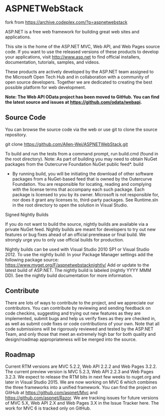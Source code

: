 # ASPNETWebStack
fork from https://archive.codeplex.com/?p=aspnetwebstack


ASP.NET is a free web framework for building great web sites and applications.

This site is the home of the ASP.NET MVC, Web API, and Web Pages source code. If you want to use the released versions of these products to develop your applications, visit http://www.asp.net to find official installers, documentation, tutorials, samples, and videos.

These products are actively developed by the ASP.NET team assigned to the Microsoft Open Tech Hub and in collaboration with a community of open source developers. Together we are dedicated to creating the best possible platform for web development.

**Note: The Web API OData project has been moved to GitHub. You can find the latest source and issues at https://github.com/odata/webapi.**

## Source Code
You can browse the source code via the web or use git to clone the source repository.

  git clone https://github.com/Allen-Wei/ASPNETWebStack.git

To build and run the tests from a command prompt, run build.cmd (found in the root directory). Note: As part of building you may need to obtain NuGet packages from the Outercurve Foundation NuGet public feed*.
build

* By running build, you will be initiating the download of other software packages from a NuGet-based feed that is owned by the Outercurve Foundation. You are responsible for locating, reading and complying with the license terms that accompany each such package. Each package is licensed to you by its owner. Microsoft is not responsible for, nor does it grant any licenses to, third-party packages.
See Runtime.sln in the root directory to open the solution in Visual Studio.

Signed Nightly Builds

If you do not want to build the source, nightly builds are available via a private NuGet feed. Nightly builds are meant for developers to try out new features or bug fixes ahead of an official prerelease or final build. We strongly urge you to only use official builds for production.

Nightly builds can be used with Visual Studio 2010 SP1 or Visual Studio 2012. To use the nightly build:
In your Package Manager settings add the following package source: https://www.myget.org/F/aspnetwebstacknightly/ 
Add or update to the latest build of ASP.NET. The nightly build is labeled (nightly YYYY MMM DD). 
See the nightly build documentation for more information.

## Contribute
There are lots of ways to contribute to the project, and we appreciate our contributors.
You can contribute by reviewing and sending feedback on code checkins, suggesting and trying out new features as they are implemented, submit bugs and help us verify fixes as they are checked in, as well as submit code fixes or code contributions of your own. Note that all code submissions will be rigorously reviewed and tested by the ASP.NET Team, and only those that meet an extremely high bar for both quality and design/roadmap appropriateness will be merged into the source.

## Roadmap
Current RTM versions are MVC 5.2.2, Web API 2.2.2 and Web Pages 3.2.2. The current preview version is MVC 5.2.3, Web API 2.2.3 and Web Pages 3.2.3. We expect to release the RTM bits in next few weeks to nuget.org and later in Visual Studio 2015.
We are now working on MVC 6 which combines the three frameworks into a unified framework. You can find the project on GitHub at https://github.com/aspnet/Mvc and https://github.com/aspnet/Razor.
We are tracking issues for future versions of MVC 5.X, Web API 2.X and Web Pages 3.X in the Issue Tracker here. The work for MVC 6 is tracked only on GitHub.

